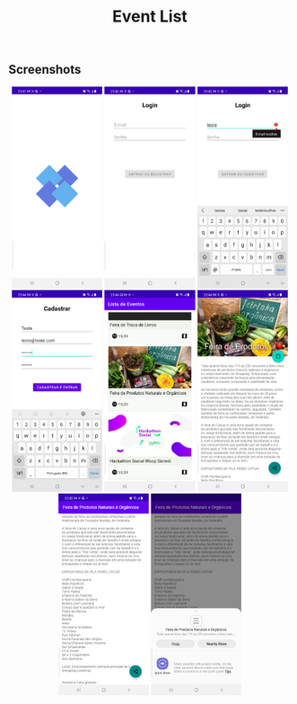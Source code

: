 
<h1 align="center">Event List</h1></br>

## Screenshots
<p align="center">
<img src="/preview/preview0.png" width="32%"/>
<img src="/preview/preview1.png" width="32%"/>
<img src="/preview/preview2.png" width="32%"/>
<img src="/preview/preview3.png" width="32%"/>
<img src="/preview/preview4.png" width="32%"/>
<img src="/preview/preview5.png" width="32%"/>
<img src="/preview/preview6.png" width="32%"/>
<img src="/preview/preview7.png" width="32%"/>
</p>